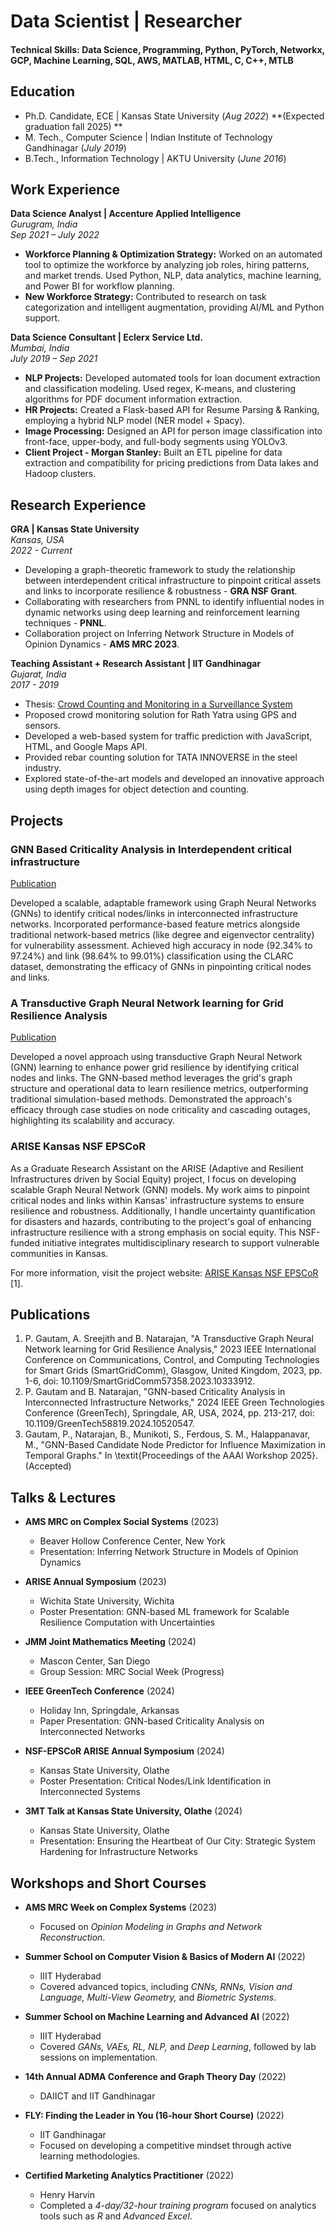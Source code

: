 # Data Scientist | Researcher 

#### Technical Skills:  Data Science, Programming, Python, PyTorch, Networkx, GCP, Machine Learning, SQL, AWS, MATLAB, HTML, C, C++, MTLB

## Education
- Ph.D. Candidate, ECE | Kansas State University (_Aug 2022_)				**(Expected graduation fall 2025)	**			       		
- M. Tech., Computer Science	| Indian Institute of Technology Gandhinagar (_July 2019_)	 			        		
- B.Tech., Information Technology | AKTU University (_June 2016_)

## Work Experience

**Data Science Analyst | Accenture Applied Intelligence**  
_Gurugram, India_  
_Sep 2021 – July 2022_  
- **Workforce Planning & Optimization Strategy:** Worked on an automated tool to optimize the workforce by analyzing job roles, hiring patterns, and market trends. Used Python, NLP, data analytics, machine learning, and Power BI for workflow planning.
- **New Workforce Strategy:** Contributed to research on task categorization and intelligent augmentation, providing AI/ML and Python support.

**Data Science Consultant | Eclerx Service Ltd.**  
_Mumbai, India_  
_July 2019 – Sep 2021_  
- **NLP Projects:** Developed automated tools for loan document extraction and classification modeling. Used regex, K-means, and clustering algorithms for PDF document information extraction.
- **HR Projects:** Created a Flask-based API for Resume Parsing & Ranking, employing a hybrid NLP model (NER model + Spacy).
- **Image Processing:** Designed an API for person image classification into front-face, upper-body, and full-body segments using YOLOv3.
- **Client Project - Morgan Stanley:** Built an ETL pipeline for data extraction and compatibility for pricing predictions from Data lakes and Hadoop clusters.

## Research Experience

**GRA | Kansas State University**  
_Kansas, USA_  
_2022 - Current_  
- Developing a graph-theoretic framework to study the relationship between interdependent critical infrastructure to pinpoint critical assets and links to incorporate resilience & robustness - **GRA NSF Grant**.
- Collaborating with researchers from PNNL to identify influential nodes in dynamic networks using deep learning and reinforcement learning techniques - **PNNL**.
- Collaboration project on Inferring Network Structure in Models of Opinion Dynamics - **AMS MRC 2023**.

**Teaching Assistant + Research Assistant | IIT Gandhinagar**  
_Gujarat, India_  
_2017 - 2019_  
- Thesis: [Crowd Counting and Monitoring in a Surveillance System](https://www.overleaf.com/read/rgtwrqsqddhd)
- Proposed crowd monitoring solution for Rath Yatra using GPS and sensors.
- Developed a web-based system for traffic prediction with JavaScript, HTML, and Google Maps API.
- Provided rebar counting solution for TATA INNOVERSE in the steel industry.
- Explored state-of-the-art models and developed an innovative approach using depth images for object detection and counting.

## Projects

### GNN Based Criticality Analysis in Interdependent critical infrastructure
[Publication](https://ieeexplore.ieee.org/abstract/document/10520547)

Developed a scalable, adaptable framework using Graph Neural Networks (GNNs) to identify critical nodes/links in interconnected infrastructure networks. Incorporated performance-based feature metrics alongside traditional network-based metrics (like degree and eigenvector centrality) for vulnerability assessment. Achieved high accuracy in node (92.34% to 97.24%) and link (98.64% to 99.01%) classification using the CLARC dataset, demonstrating the efficacy of GNNs in pinpointing critical nodes and links.

### A Transductive Graph Neural Network learning for Grid Resilience Analysis
[Publication](https://ieeexplore.ieee.org/abstract/document/10333912)

Developed a novel approach using transductive Graph Neural Network (GNN) learning to enhance power grid resilience by identifying critical nodes and links. The GNN-based method leverages the grid's graph structure and operational data to learn resilience metrics, outperforming traditional simulation-based methods. Demonstrated the approach's efficacy through case studies on node criticality and cascading outages, highlighting its scalability and accuracy.

### ARISE Kansas NSF EPSCoR

As a Graduate Research Assistant on the ARISE (Adaptive and Resilient Infrastructures driven by Social Equity) project, I focus on developing scalable Graph Neural Network (GNN) models. My work aims to pinpoint critical nodes and links within Kansas' infrastructure systems to ensure resilience and robustness. Additionally, I handle uncertainty quantification for disasters and hazards, contributing to the project's goal of enhancing infrastructure resilience with a strong emphasis on social equity. This NSF-funded initiative integrates multidisciplinary research to support vulnerable communities in Kansas.

For more information, visit the project website: [ARISE Kansas NSF EPSCoR](https://nsfepscor.ku.edu/track-1-arise/) [1].

## Publications

1. P. Gautam, A. Sreejith and B. Natarajan, "A Transductive Graph Neural Network learning for Grid Resilience Analysis," 2023 IEEE International Conference on Communications, Control, and Computing Technologies for Smart Grids (SmartGridComm), Glasgow, United Kingdom, 2023, pp. 1-6, doi: 10.1109/SmartGridComm57358.2023.10333912.
2. P. Gautam and B. Natarajan, "GNN-based Criticality Analysis in Interconnected Infrastructure Networks," 2024 IEEE Green Technologies Conference (GreenTech), Springdale, AR, USA, 2024, pp. 213-217, doi: 10.1109/GreenTech58819.2024.10520547.
3. Gautam, P., Natarajan, B., Munikoti, S., Ferdous, S. M., Halappanavar, M., "GNN-Based Candidate Node Predictor for Influence Maximization in Temporal Graphs." In \textit{Proceedings of the AAAI Workshop 2025}. (Accepted)

## Talks & Lectures

- **AMS MRC on Complex Social Systems** (2023)
  - Beaver Hollow Conference Center, New York
  - Presentation: Inferring Network Structure in Models of Opinion Dynamics

- **ARISE Annual Symposium** (2023)
  - Wichita State University, Wichita
  - Poster Presentation: GNN-based ML framework for Scalable Resilience Computation with Uncertainties

- **JMM Joint Mathematics Meeting** (2024)
  - Mascon Center, San Diego
  - Group Session: MRC Social Week (Progress)

- **IEEE GreenTech Conference** (2024)
  - Holiday Inn, Springdale, Arkansas
  - Paper Presentation: GNN-based Criticality Analysis on Interconnected Networks

- **NSF-EPSCoR ARISE Annual Symposium** (2024)
  - Kansas State University, Olathe
  - Poster Presentation: Critical Nodes/Link Identification in Interconnected Systems

- **3MT Talk at Kansas State University, Olathe** (2024)
  - Kansas State University, Olathe
  - Presentation: Ensuring the Heartbeat of Our City: Strategic System Hardening for Infrastructure Networks
 
## Workshops and Short Courses  

- **AMS MRC Week on Complex Systems** (2023)  
  - Focused on *Opinion Modeling in Graphs and Network Reconstruction*.  

- **Summer School on Computer Vision & Basics of Modern AI** (2022)  
  - IIIT Hyderabad  
  - Covered advanced topics, including *CNNs, RNNs, Vision and Language, Multi-View Geometry,* and *Biometric Systems*.  

- **Summer School on Machine Learning and Advanced AI** (2022)  
  - IIIT Hyderabad  
  - Covered *GANs, VAEs, RL, NLP,* and *Deep Learning*, followed by lab sessions on implementation.  

- **14th Annual ADMA Conference and Graph Theory Day** (2022)  
  - DAIICT and IIT Gandhinagar  

- **FLY: Finding the Leader in You (16-hour Short Course)** (2022)  
  - IIT Gandhinagar  
  - Focused on developing a competitive mindset through active learning methodologies.  

- **Certified Marketing Analytics Practitioner** (2022)  
  - Henry Harvin  
  - Completed a *4-day/32-hour training program* focused on analytics tools such as *R* and *Advanced Excel*.  



